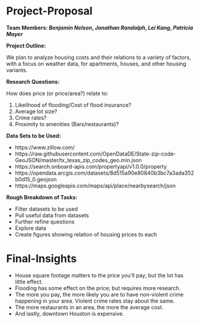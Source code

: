 # Project-Proposal

<span><strong>Team Members: *Benjamin Nelson*, *Jonathan Randolph*, *Lei Kang*, *Patricia Mayer*</strong></span>

<p><strong>Project Outline:</strong></p>

<p>We plan to analyze housing costs and their relations to a variety of factors, with a focus on weather data, for apartments, houses, and other housing variants.</p>

<p><strong>Research Questions:</strong></p>

<p>How does price (or price/area?) relate to:<ol>
  
  <li>Likelihood of flooding/Cost of flood insurance?</li>
  <li>Average lot size?</li>
  <li>Crime rates?</li>
  <li>Proximity to amenities (Bars/restaurants)?</li></ol></p>
  
<p><strong>Data Sets to be Used:</strong></p>

<p><ul>
  <li>https://www.zillow.com/</li>
  <li>https://raw.githubusercontent.com/OpenDataDE/State-zip-code-GeoJSON/master/tx_texas_zip_codes_geo.min.json</li>
  <li>https://search.onboard-apis.com/propertyapi/v1.0.0/property</li>
  <li>https://opendata.arcgis.com/datasets/8d515a90e80840b3bc7a3ada352b0d15_0.geojson</li>
  <li>https://maps.googleapis.com/maps/api/place/nearbysearch/json</li></ul></p>

<p><strong>Rough Breakdown of Tasks:</strong></p>

<p><ul>
  <li>Filter datasets to be used</li>
  <li>Pull useful data from datasets</li>
  <li>Further refine questions</li>
  <li>Explore data</li>
  <li>Create figures showing relation of housing prices to each</li></ul></p>

# Final-Insights

<p><ul>
  <li>House square footage matters to the price you'll pay; but the lot has little effect.</li>
  <li>Flooding has some effect on the price; but requires more research.</li>
  <li>The more you pay, the more likely you are to have non-violent crime happening in your area. Violent crime rates stay about the same.</li>
  <li>The more restaurants in an area, the more the average cost.</li>
  <li>And lastly, downtown Houston is expensive.</li></ul></p>
